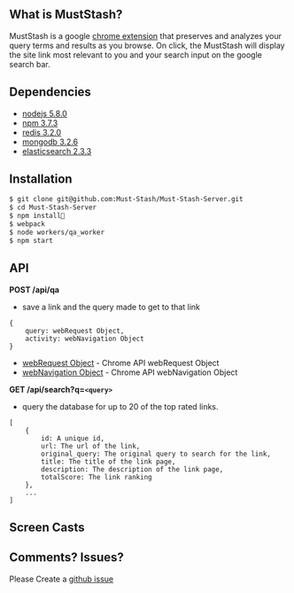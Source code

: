 ## What is MustStash?
MustStash is a google [chrome extension](https://github.com/Must-Stash/Must-Stash-Extension) that preserves and analyzes your query terms and results as you browse. On click, the MustStash will display the site link most relevant to you and your search input on the google search bar.

## Dependencies
- [nodejs 5.8.0](https://nodejs.org/en/)
- [npm 3.7.3](https://www.npmjs.com/)
- [redis 3.2.0](http://redis.io/)
- [mongodb 3.2.6](https://www.mongodb.com/collateral/mongodb-3-2-whats-new?jmp=search&utm_source=google&utm_campaign=Americas-US-Brand-Alpha&utm_keyword=mongodb&utm_device=c&utm_network=g&utm_medium=cpc&utm_creative=101973883363&utm_matchtype=e&gclid=CJy1__zV-MwCFU6SfgodxKwPnw)
- [elasticsearch 2.3.3](https://www.elastic.co/)  

## Installation
```sh
$ git clone git@github.com:Must-Stash/Must-Stash-Server.git
$ cd Must-Stash-Server
$ npm install
$ webpack
$ node workers/qa_worker
$ npm start
```

## API
**POST /api/qa**  
- save a link and the query made to get to that link
```
{
    query: webRequest Object,
    activity: webNavigation Object
}
```
- [webRequest Object](https://developer.chrome.com/extensions/webRequest#event-onCompleted) - Chrome API webRequest Object
- [webNavigation Object](https://developer.chrome.com/extensions/webNavigation#event-onCommitted) - Chrome API webNavigation Object  

**GET /api/search?q=`<query>`**  
- query the database for up to 20 of the top rated links.
```
[
    {
        id: A unique id,
        url: The url of the link,
        original_query: The original query to search for the link,
        title: The title of the link page,
        description: The description of the link page,
        totalScore: The link ranking
    },
    ...
]
```

## Screen Casts

## Comments? Issues?
Please Create a [github issue](https://github.com/Must-Stash/Must-Stash-Server/issues)
